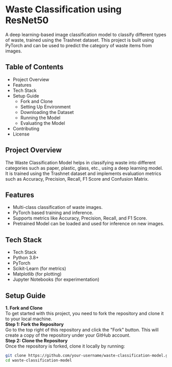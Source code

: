 # Waste Classification using ResNet50 <br>
A deep learning-based image classification model to classify different types of waste, trained using the Trashnet dataset. This project is built using PyTorch and can be used to predict the category of waste items from images.

## Table of Contents <br>
- Project Overview
- Features
- Tech Stack
- Setup Guide
  - Fork and Clone
  - Setting Up Environment
  - Downloading the Dataset
  - Running the Model
  - Evaluating the Model
- Contributing
- License

## Project Overview
The Waste Classification Model helps in classifying waste into different categories such as paper, plastic, glass, etc., using a deep learning model. It is trained using the Trashnet dataset and implements evaluation metrics such as Accuracy, Precision, Recall, F1 Score and Confusion Matrix.

## Features
- Multi-class classification of waste images.
- PyTorch based training and inference.
- Supports metrics like Accuracy, Precision, Recall, and F1 Score.
- Pretrained Model can be loaded and used for inference on new images.

## Tech Stack
- Tech Stack
- Python 3.8+
- PyTorch
- Scikit-Learn (for metrics)
- Matplotlib (for plotting)
- Jupyter Notebooks (for experimentation)

## Setup Guide
**1. Fork and Clone**<br>
To get started with this project, you need to fork the repository and clone it to your local machine.<br>
**Step 1: Fork the Repository**<br>
Go to the top right of this repository and click the "Fork" button. This will create a copy of the repository under your GitHub account.<br>
**Step 2: Clone the Repository**<br> Once the repository is forked, clone it locally by running:<br>
  ```bash
git clone https://github.com/your-username/waste-classification-model.git
cd waste-classification-model
